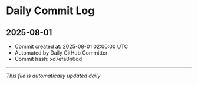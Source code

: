 # Daily Commit Log

## 2025-08-01

- Commit created at: 2025-08-01 02:00:00 UTC
- Automated by Daily GitHub Committer
- Commit hash: xd7efa0n6qd

---
*This file is automatically updated daily*